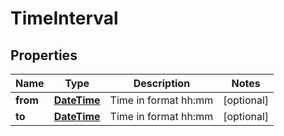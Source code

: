 
# TimeInterval

## Properties
Name | Type | Description | Notes
------------ | ------------- | ------------- | -------------
**from** | [**DateTime**](DateTime.md) | Time in format hh:mm |  [optional]
**to** | [**DateTime**](DateTime.md) | Time in format hh:mm |  [optional]



